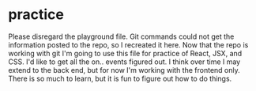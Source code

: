 # practice

Please disregard the playground file.  Git commands could not get the information posted to the repo, so I recreated it here.  Now that the repo is working with git I'm going to use this file for practice of React, JSX, and CSS.  I'd like to get all the on.. events figured out.  I think over time I may extend to the back end, but for now I'm working with the frontend only.  There is so much to learn, but it is fun to figure out how to do things.
